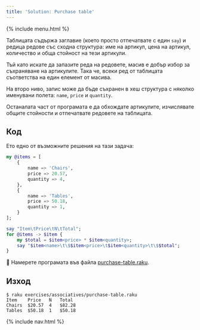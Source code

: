 ```yaml
---
title: 'Solution: Purchase table'
---
```


{% include menu.html %}

Таблицата съдържа заглавие (което просто отпечатвате с един `say`) и редица редове със сходна структура: име на артикул, цена на артикул, количество и обща стойност на тези артикули.

Тъй като искате да запазите реда на редовете, масив е добър избор за съхраняване на артикулите. Така че, всеки ред от таблицата съответства на един елемент от масива.

На второ ниво, запис може да бъде съхранен в хеш структура с няколко именувани полета: `name`, `price` и `quantity`.

Останалата част от програмата е да обхождате артикулите, изчислявате общите стойности и отпечатвате редовете на таблицата.

## Код

Ето едно от възможните решения на тази задача:

```raku
my @items = [
    {
        name => 'Chairs',
        price => 20.57,
        quantity => 4,
    },
    {
        name => 'Tables',
        price => 50.18,
        quantity => 1,
    }
];

say "Item\tPrice\tN\tTotal";
for @items -> $item {
    my $total = $item<price> * $item<quantity>;
    say "$item<name>\t\$$item<price>\t$item<quantity>\t\$$total";
}
```

🦋 Намерете програмата във файла [purchase-table.raku](https://github.com/ash/raku-course/blob/master/exercises/associatives/purchase-table.raku).

## Изход

```console
$ raku exercises/associatives/purchase-table.raku
Item	Price	N	Total
Chairs	$20.57	4	$82.28
Tables	$50.18	1	$50.18
```

{% include nav.html %}
